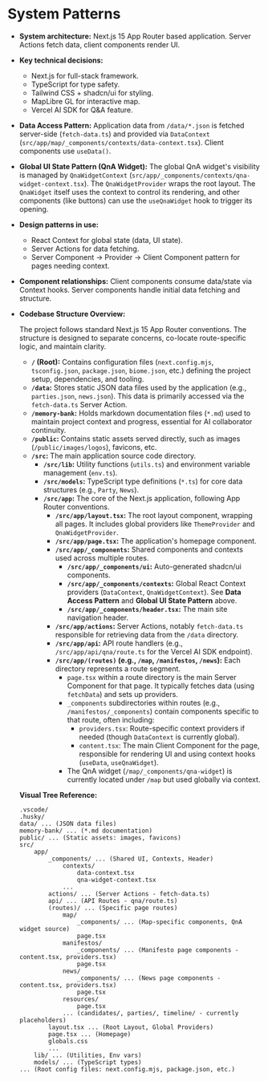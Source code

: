 # System Patterns

*   **System architecture:** Next.js 15 App Router based application. Server Actions fetch data, client components render UI.
*   **Key technical decisions:**
    *   Next.js for full-stack framework.
    *   TypeScript for type safety.
    *   Tailwind CSS + shadcn/ui for styling.
    *   MapLibre GL for interactive map.
    *   Vercel AI SDK for Q&A feature.
*   **Data Access Pattern:** Application data from `/data/*.json` is fetched server-side (`fetch-data.ts`) and provided via `DataContext` (`src/app/map/_components/contexts/data-context.tsx`). Client components use `useData()`.
*   **Global UI State Pattern (QnA Widget):** The global QnA widget's visibility is managed by `QnaWidgetContext` (`src/app/_components/contexts/qna-widget-context.tsx`). The `QnaWidgetProvider` wraps the root layout. The `QnaWidget` itself uses the context to control its rendering, and other components (like buttons) can use the `useQnaWidget` hook to trigger its opening.
*   **Design patterns in use:**
    *   React Context for global state (data, UI state).
    *   Server Actions for data fetching.
    *   Server Component -> Provider -> Client Component pattern for pages needing context.
*   **Component relationships:** Client components consume data/state via Context hooks. Server components handle initial data fetching and structure.

*   **Codebase Structure Overview:**

    The project follows standard Next.js 15 App Router conventions. The structure is designed to separate concerns, co-locate route-specific logic, and maintain clarity.

    *   **`/` (Root):** Contains configuration files (`next.config.mjs`, `tsconfig.json`, `package.json`, `biome.json`, etc.) defining the project setup, dependencies, and tooling.
    *   **`/data`:** Stores static JSON data files used by the application (e.g., `parties.json`, `news.json`). This data is primarily accessed via the `fetch-data.ts` Server Action.
    *   **`/memory-bank`:** Holds markdown documentation files (`*.md`) used to maintain project context and progress, essential for AI collaborator continuity.
    *   **`/public`:** Contains static assets served directly, such as images (`/public/images/logos`), favicons, etc.
    *   **`/src`:** The main application source code directory.
        *   **`/src/lib`:** Utility functions (`utils.ts`) and environment variable management (`env.ts`).
        *   **`/src/models`:** TypeScript type definitions (`*.ts`) for core data structures (e.g., `Party`, `News`).
        *   **`/src/app`:** The core of the Next.js application, following App Router conventions.
            *   **`/src/app/layout.tsx`:** The root layout component, wrapping all pages. It includes global providers like `ThemeProvider` and `QnaWidgetProvider`.
            *   **`/src/app/page.tsx`:** The application's homepage component.
            *   **`/src/app/_components`:** Shared components and contexts used across multiple routes.
                *   **`/src/app/_components/ui`:** Auto-generated shadcn/ui components.
                *   **`/src/app/_components/contexts`:** Global React Context providers (`DataContext`, `QnaWidgetContext`). See **Data Access Pattern** and **Global UI State Pattern** above.
                *   **`/src/app/_components/header.tsx`:** The main site navigation header.
            *   **`/src/app/actions`:** Server Actions, notably `fetch-data.ts` responsible for retrieving data from the `/data` directory.
            *   **`/src/app/api`:** API route handlers (e.g., `/src/app/api/qna/route.ts` for the Vercel AI SDK endpoint).
            *   **`/src/app/(routes)` (e.g., `/map`, `/manifestos`, `/news`):** Each directory represents a route segment. 
                *   `page.tsx` within a route directory is the main Server Component for that page. It typically fetches data (using `fetchData`) and sets up providers.
                *   `_components` subdirectories within routes (e.g., `/manifestos/_components`) contain components specific to that route, often including:
                    *   `providers.tsx`: Route-specific context providers if needed (though `DataContext` is currently global).
                    *   `content.tsx`: The main Client Component for the page, responsible for rendering UI and using context hooks (`useData`, `useQnaWidget`).
                *   The QnA widget (`/map/_components/qna-widget`) is currently located under `/map` but used globally via context.

    **Visual Tree Reference:**
    ```plaintext
    .vscode/
    .husky/
    data/ ... (JSON data files)
    memory-bank/ ... (*.md documentation)
    public/ ... (Static assets: images, favicons)
    src/
        app/
            _components/ ... (Shared UI, Contexts, Header)
                contexts/
                    data-context.tsx
                    qna-widget-context.tsx
                ...
            actions/ ... (Server Actions - fetch-data.ts)
            api/ ... (API Routes - qna/route.ts)
            (routes)/ ... (Specific page routes)
                map/
                    _components/ ... (Map-specific components, QnA widget source)
                    page.tsx
                manifestos/
                    _components/ ... (Manifesto page components - content.tsx, providers.tsx)
                    page.tsx
                news/
                    _components/ ... (News page components - content.tsx, providers.tsx)
                    page.tsx
                resources/
                    page.tsx
                ... (candidates/, parties/, timeline/ - currently placeholders)
            layout.tsx ... (Root Layout, Global Providers)
            page.tsx ... (Homepage)
            globals.css
            ...
        lib/ ... (Utilities, Env vars)
        models/ ... (TypeScript types)
    ... (Root config files: next.config.mjs, package.json, etc.)
    ```
